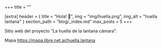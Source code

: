 +++
title = ""

[extra]
header = { title = "Hola! 👋", img = "img/huella.png", img_alt = "huella lantana" }
section_path = "blog/_index.md"
max_posts = 5
+++

Sitio web del proyecto "La huella de la lantana cámara".

Mapa https://mapa.libre.net.ar/huella.lantana
